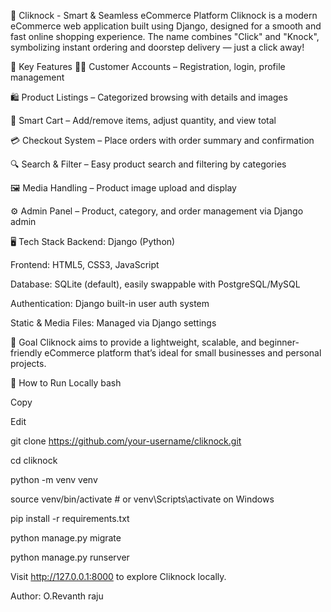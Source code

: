 🛒 Cliknock - Smart & Seamless eCommerce Platform
Cliknock is a modern eCommerce web application built using Django, designed for a smooth and fast online shopping experience. The name combines "Click" and "Knock", symbolizing instant ordering and doorstep delivery — just a click away!

🔑 Key Features
🧑‍💼 Customer Accounts – Registration, login, profile management

🛍️ Product Listings – Categorized browsing with details and images

🛒 Smart Cart – Add/remove items, adjust quantity, and view total

💳 Checkout System – Place orders with order summary and confirmation

🔍 Search & Filter – Easy product search and filtering by categories

🖼️ Media Handling – Product image upload and display

⚙️ Admin Panel – Product, category, and order management via Django admin

🖥️ Tech Stack
Backend: Django (Python)

Frontend: HTML5, CSS3, JavaScript

Database: SQLite (default), easily swappable with PostgreSQL/MySQL

Authentication: Django built-in user auth system

Static & Media Files: Managed via Django settings

🎯 Goal
Cliknock aims to provide a lightweight, scalable, and beginner-friendly eCommerce platform that’s ideal for small businesses and personal projects.

📁 How to Run Locally
bash

Copy

Edit

git clone https://github.com/your-username/cliknock.git

cd cliknock

python -m venv venv

source venv/bin/activate   # or venv\Scripts\activate on Windows

pip install -r requirements.txt

python manage.py migrate

python manage.py runserver


Visit http://127.0.0.1:8000 to explore Cliknock locally.


Author:
O.Revanth raju
